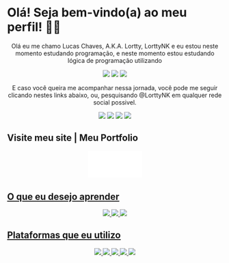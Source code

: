# Olá! Seja bem-vindo(a) ao meu perfil! 😶‍🌫️

<p align="center"> Olá eu me chamo Lucas Chaves, A.K.A. Lortty, LorttyNK e eu estou neste momento estudando programação, e neste momento estou estudando lógica de programação utilizando</p>
<p align="center">
  <img src="https://cdn.jsdelivr.net/gh/devicons/devicon/icons/javascript/javascript-original.svg" width='100px'/> 
  <img src="https://cdn.jsdelivr.net/gh/devicons/devicon/icons/html5/html5-original-wordmark.svg" width='100px'/> 
  <img src="https://cdn.jsdelivr.net/gh/devicons/devicon/icons/css3/css3-original-wordmark.svg" width='100px'/>
  <p align="center">
    E caso você queira me acompanhar nessa jornada, você pode me seguir clicando nestes links abaixo, ou, pesquisando @LorttyNK em qualquer rede social possivel.
  </p>
    <p align="center">
<a href="https://www.youtube.com/lorttynk" target="_blank"><img loading="lazy" src="https://img.shields.io/badge/YouTube-FF0000?style=for-the-badge&logo=youtube&logoColor=white" target="_blank"></a>
<a href="https://instagram.com/lorttynk" target="_blank"><img loading="lazy" src="https://img.shields.io/badge/-Instagram-%23E4405F?style=for-the-badge&logo=instagram&logoColor=white" target="_blank"></a>
<a href = "mailto:lortty.contato@gmail.com"><img loading="lazy" src="https://img.shields.io/badge/Gmail-D14836?style=for-the-badge&logo=gmail&logoColor=white" target="_blank"></a>
<a href="https://www.linkedin.com/in/lorttynk" target="_blank"><img loading="lazy" src="https://img.shields.io/badge/-LinkedIn-%230077B5?style=for-the-badge&logo=linkedin&logoColor=white" target="_blank"></a>   
    </p>
</p>

## Visite meu site | Meu Portfolio
<p align="center">
  <a href="https://sites.google.com/view/lorttynk/home"> <img src="https://github.com/LorttyNK/LorttyNK/blob/main/img/LNKsimple%20logo.png?raw=true" width='125px'/>
</p>

## O que eu desejo aprender
<p align="center">
  <img src="https://cdn.jsdelivr.net/gh/devicons/devicon/icons/cplusplus/cplusplus-original.svg" width='100px'/>
  <img src="https://cdn.jsdelivr.net/gh/devicons/devicon/icons/c/c-original.svg" width='100px'/>
  <img src="https://cdn.jsdelivr.net/gh/devicons/devicon/icons/python/python-original.svg" width='100px'/>
</p>

## Plataformas que eu utilizo
<p align="center">
  <img src="https://cdn.jsdelivr.net/gh/devicons/devicon/icons/windows8/windows8-original.svg" width='50px'/>
  <img src="https://cdn.jsdelivr.net/gh/devicons/devicon/icons/android/android-plain.svg" width='50px'/>
  <img src="https://cdn.jsdelivr.net/gh/devicons/devicon/icons/vscode/vscode-original.svg" width='50px'/>
  <img src="https://cdn.jsdelivr.net/gh/devicons/devicon/icons/gimp/gimp-original.svg" width='50px'/> 
  <img src="https://cdn.jsdelivr.net/gh/devicons/devicon/icons/photoshop/photoshop-plain.svg" width='50px'/>
</p>
